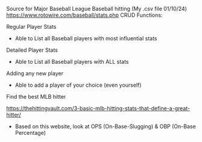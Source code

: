 Source for Major Baseball League Baseball hitting (My .csv file 01/10/24)
https://www.rotowire.com/baseball/stats.php
CRUD Functions:

Regular Player Stats
- Able to List all Baseball players with most influential stats

Detailed Player Stats
- Able to List all Baseball players with ALL stats

Adding any new player
- Able to add a player of your choice (even yourself)

Find the best MLB hitter

https://thehittingvault.com/3-basic-mlb-hitting-stats-that-define-a-great-hitter/
- Based on this website, look at OPS (On-Base-Slugging) & OBP (On-Base Percentage)